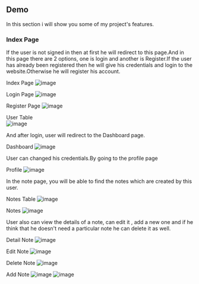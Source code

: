 
## Demo
In this section i will show you some of my project's features.

### Index Page
If the user is not signed in then at first he will redirect to this page.And in this page there are 2 options, one is login and another is Register.If the user has already been registered then he will give his credentials and login to the website.Otherwise he will register his account.

Index Page
![image](https://github.com/Emon-Khan/Note-Taking-App/assets/42010220/ec030d7c-b20f-4d65-bb0c-1c8d6791f6c6)

Login Page
![image](https://github.com/Emon-Khan/Note-Taking-App/assets/42010220/1192cb66-fec1-41cb-9a89-8d9d86b442c0)

Register Page
![image](https://github.com/Emon-Khan/Note-Taking-App/assets/42010220/a1bddb1e-2835-45c0-9508-2eab72b9df3d)

User Table  
![image](https://github.com/Emon-Khan/Note-Taking-App/assets/42010220/ae0db33c-b2c0-4190-aba9-4db826f50e3b)

And after login, user will redirect to the Dashboard page.

Dashboard
![image](https://github.com/Emon-Khan/Note-Taking-App/assets/42010220/1ee171ff-75dc-418d-9419-570d1b11bf2e)

User can changed his credentials.By going to the profile page

Profile
![image](https://github.com/Emon-Khan/Note-Taking-App/assets/42010220/9fb67e99-ed41-42a9-81e2-0095053728e4)

In the note page, you will be able to find the notes which are created by this user.

Notes Table
![image](https://github.com/Emon-Khan/Note-Taking-App/assets/42010220/901a0461-20c3-46e4-bcc3-b8fd4af1dab5)

Notes
![image](https://github.com/Emon-Khan/Note-Taking-App/assets/42010220/4e9f5137-5534-4b36-ab63-56cd598ddd23)

User also can view the details of a note, can edit it , add a new one and if he think that he doesn't need a particular note he can delete it as well.

Detail Note
![image](https://github.com/Emon-Khan/Note-Taking-App/assets/42010220/d8bfcb3a-dfcf-44a0-94c5-d1da934e0576)

Edit Note
![image](https://github.com/Emon-Khan/Note-Taking-App/assets/42010220/b54dbcc8-d71b-453b-983e-add14d9b9e50)

Delete Note
![image](https://github.com/Emon-Khan/Note-Taking-App/assets/42010220/27a5d8ef-fe7f-4040-bc72-8fc31e83fbbd)

Add Note
![image](https://github.com/Emon-Khan/Note-Taking-App/assets/42010220/190367c3-82da-4773-ab22-5f124a24bf34)
![image](https://github.com/Emon-Khan/Note-Taking-App/assets/42010220/d32f33a7-c772-49ae-825c-546682f644da)

